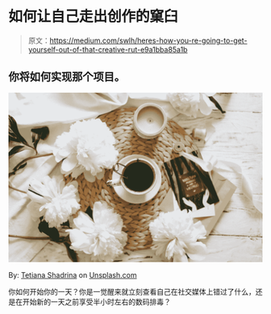 # 如何让自己走出创作的窠臼

> 原文：<https://medium.com/swlh/heres-how-you-re-going-to-get-yourself-out-of-that-creative-rut-e9a1bba85a1b>

## 你将如何实现那个项目。

![](img/e5b4450067a795e54c4add72be5b2cc6.png)

By: [Tetiana Shadrina](https://unsplash.com/@tatianainthegarden) on [Unsplash.com](https://unsplash.com/)

你如何开始你的一天？你是一觉醒来就立刻查看自己在社交媒体上错过了什么，还是在开始新的一天之前享受半小时左右的数码排毒？